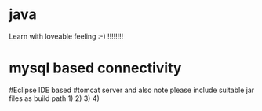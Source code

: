 # java
Learn with loveable feeling :-) !!!!!!!!
# mysql based connectivity
#Eclipse IDE based
#tomcat server
and also note please include suitable jar files as build path
1)
2)
3)
4)
